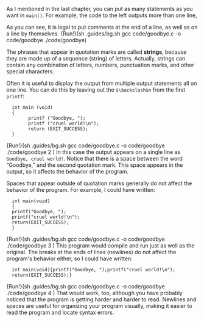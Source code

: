 As I mentioned in the last chapter, you can put as many statements as you want in `main()`.  For example, the code to the left outputs more than one line,

As you can see, it is legal to put comments at the end of a line, as well as on a line by themselves. {Run!}(sh .guides/bg.sh gcc code/goodbye.c -o code/goodbye ./code/goodbye)

The phrases that appear in quotation marks are called **strings**, because they are made up of a sequence (string) of letters.  Actually, strings can contain any combination of letters, numbers, punctuation marks, and other special characters.

Often it is useful to display the output from multiple output statements all on one line.  You can do this by leaving out the `$\backslash$n` from the first `printf`:

```code
  int main (void)
  {
        printf ("Goodbye, ");
        printf ("cruel world!\n");	     
        return (EXIT_SUCCESS);
  }
```
{Run!}(sh .guides/bg.sh gcc code/goodbye.c -o code/goodbye ./code/goodbye 2 )
 In this case the output appears on a single line as `Goodbye, cruel world!`.  Notice that there is a space between the word “Goodbye,” and the second quotation mark. This space appears in the output, so it affects the behavior of the program.

Spaces that appear outside of quotation marks generally do not affect the behavior of the program.  For example, I could have written:

```code
  int main(void)
  {
  printf("Goodbye, ");
  printf("cruel world!\n");	     
  return(EXIT_SUCCESS);
  }
```
{Run!}(sh .guides/bg.sh gcc code/goodbye.c -o code/goodbye ./code/goodbye 3 )
 This program would compile and run just as well as the original. The breaks at the ends of lines (newlines) do not affect the program's behavior either, so I could have written:

```code
  int main(void){printf("Goodbye, ");printf("cruel world!\n");
  return(EXIT_SUCCESS);}
```
{Run!}(sh .guides/bg.sh gcc code/goodbye.c -o code/goodbye ./code/goodbye 4 )
 That would work, too, although you have probably noticed that the program is getting harder and harder to read.  Newlines and spaces are useful for organizing your program visually, making it easier to read the program and locate syntax errors.